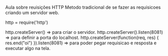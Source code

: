 Aula sobre reuisições HTTP
Metodo tradicional de se fazer as requisicoes criando um servidor web.

http = require('http')

http.createServer() => para criar o servidor.
http.createServer().listen(8081) => para definir a porta do localhost.
http.createServer(function(req, res) { res.end("oi") }).listen(8081) => para poder pegar requisicao e resposta e executar algo na tela.